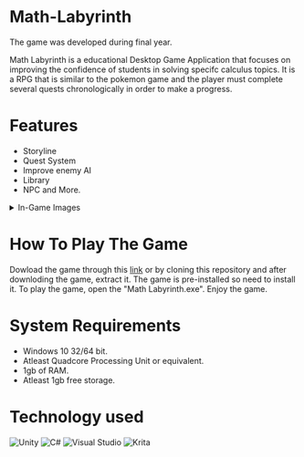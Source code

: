 # Math-Labyrinth
The game was developed during final year.

Math Labyrinth is a educational Desktop Game Application that focuses on improving the confidence of students in solving specifc calculus topics. It is a RPG that is similar to the pokemon game and the player must complete several quests chronologically in order to make a progress.

# Features
* Storyline
* Quest System
* Improve enemy AI
* Library
* NPC and More.

<details>
<summary>In-Game Images</summary>
  
<br>

![MainMenu](https://github.com/noodlesyrup/Math-Labyrinth/assets/134397361/922eb1d4-6820-4f83-85af-43878954970c)  
<br>
![Tutorial2](https://github.com/noodlesyrup/Math-Labyrinth/assets/134397361/66148c1a-f1bb-4b06-9537-c80899c26e25)  
<br>
![Quest 2](https://github.com/noodlesyrup/Math-Labyrinth/assets/134397361/69b97a48-2c23-4476-b6a6-6a2b1b4a2555)  
<br>
![Pause](https://github.com/noodlesyrup/Math-Labyrinth/assets/134397361/1317b8ee-7318-4caa-b43d-6ba56e60e5b9)
<br>
![Dungeon](https://github.com/noodlesyrup/Math-Labyrinth/assets/134397361/c0394a16-6aa5-4d38-9d29-6c9dbd284d5c)
<br>
![Combat](https://github.com/noodlesyrup/Math-Labyrinth/assets/134397361/0f9d0a7a-3c88-4b5a-b271-339fff1e1a1c)
<br>
![Quest](https://github.com/noodlesyrup/Math-Labyrinth/assets/134397361/e108fd58-f3a2-4494-a40d-ed34810245c6)
<br>

</details>

# How To Play The Game
Dowload the game through this [link](https://drive.google.com/file/d/15mBhmEXopLDvoAl_G4ooeLxNktVhB4SQ/view?usp=sharing) or by cloning this repository and after downloding the game, extract it. The game is pre-installed so need to install it. To play the game, open the "Math Labyrinth.exe". Enjoy the game.  

# System Requirements
* Windows 10 32/64 bit.
* Atleast Quadcore Processing Unit or equivalent.
* 1gb of RAM.
* Atleast 1gb free storage.

# Technology used
![Unity](https://img.shields.io/badge/unity-%23000000.svg?style=for-the-badge&logo=unity&logoColor=white)
![C#](https://img.shields.io/badge/c%23-%23239120.svg?style=for-the-badge&logo=csharp&logoColor=white)
![Visual Studio](https://img.shields.io/badge/Visual%20Studio-5C2D91.svg?style=for-the-badge&logo=visual-studio&logoColor=white)
![Krita](https://img.shields.io/badge/Krita-203759?style=for-the-badge&logo=krita&logoColor=EEF37B)
